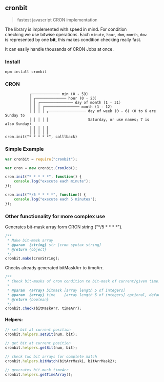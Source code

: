 ## cronbit
> fastest javascript CRON implementation

The library is implemented with speed in mind. For condition  
checking we use bitwise operations. Each `minute`, `hour`, `dom`, `month`, `dow`  
is represented by one **bit**, this makes condition checking really fast.

It can easily handle thousands of CRON Jobs at once.

### Install
    npm install cronbit

### CRON

```text
           ┌───────────── min (0 - 59)
           │ ┌────────────── hour (0 - 23)
           │ │ ┌─────────────── day of month (1 - 31)
           │ │ │ ┌──────────────── month (1 - 12)
           │ │ │ │ ┌───────────────── day of week (0 - 6) (0 to 6 are Sunday to
           │ │ │ │ │                  Saturday, or use names; 7 is also Sunday)
           │ │ │ │ │
           │ │ │ │ │
cron.init("* * * * *", calllback)
```


### Simple Example

```js
var cronbit = require("cronbit");

var cron = new cronbit.CronJob();

cron.init("* * * * *", function() {
	console.log("execute each minute");
});

cron.init("*/5 * * * *", function() {
	console.log("execute each 5 minutes");
});
```

### Other functionality for more complex use

Generates bit-mask array form CRON string ("*/5 * * * *").
```js
/**
 * Make bit-mask array
 * @param  {string} str [cron syntax string]
 * @return {object}
 */
cronbit.make(cronString);
```

Checks already generated bitMaskArr to timeArr.
```js
/**
 * Check bit-masks of cron condition to bit-mask of current/given time.
 *
 * @param  {array} bitmask [array length 5 of integers]
 * @param  {array} time    [array length 5 of integers] optional, defaults to current time
 * @return {boolean}
 */
cronbit.check(bitMaskArr, timeArr);
```

#### Helpers:

```js
// set bit at current position
cronbit.helpers.setBit(num, bit);

// get bit at current position
cronbit.helpers.getBit(num, bit);

// check two bit arrays for complete match
cronbit.helpers.bitMatch(bitArrMask1, bitArrMask2);

// generates bit-mask timeArr
cronbit.helpers.getTimeArray();
```